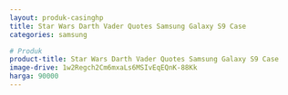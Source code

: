 ```yaml
---
layout: produk-casinghp
title: Star Wars Darth Vader Quotes Samsung Galaxy S9 Case
categories: samsung

# Produk
product-title: Star Wars Darth Vader Quotes Samsung Galaxy S9 Case
image-drive: 1w2Regch2Cm6mxaLs6MSIvEqEQnK-88Kk
harga: 90000
---
```

